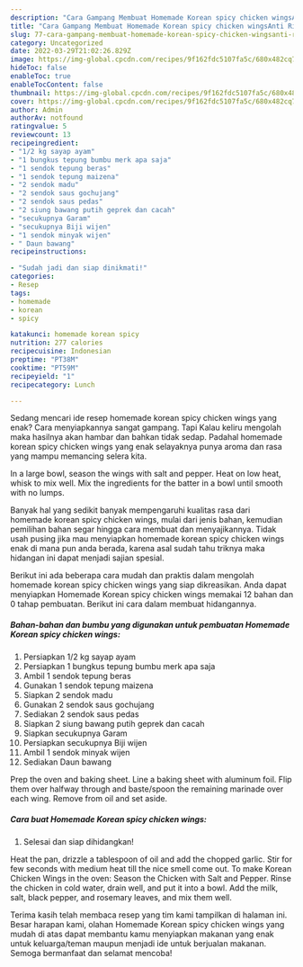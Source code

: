 ```yaml
---
description: "Cara Gampang Membuat Homemade Korean spicy chicken wingsAnti Ribet, Bikin Ngiler"
title: "Cara Gampang Membuat Homemade Korean spicy chicken wingsAnti Ribet, Bikin Ngiler"
slug: 77-cara-gampang-membuat-homemade-korean-spicy-chicken-wingsanti-ribet-bikin-ngiler
category: Uncategorized
date: 2022-03-29T21:02:26.829Z
image: https://img-global.cpcdn.com/recipes/9f162fdc5107fa5c/680x482cq70/homemade-korean-spicy-chicken-wings-foto-resep-utama.jpg
hideToc: false
enableToc: true
enableTocContent: false
thumbnail: https://img-global.cpcdn.com/recipes/9f162fdc5107fa5c/680x482cq70/homemade-korean-spicy-chicken-wings-foto-resep-utama.jpg
cover: https://img-global.cpcdn.com/recipes/9f162fdc5107fa5c/680x482cq70/homemade-korean-spicy-chicken-wings-foto-resep-utama.jpg
author: Admin
authorAv: notfound
ratingvalue: 5
reviewcount: 13
recipeingredient:
- "1/2 kg sayap ayam"
- "1 bungkus tepung bumbu merk apa saja"
- "1 sendok tepung beras"
- "1 sendok tepung maizena"
- "2 sendok madu"
- "2 sendok saus gochujang"
- "2 sendok saus pedas"
- "2 siung bawang putih geprek dan cacah"
- "secukupnya Garam"
- "secukupnya Biji wijen"
- "1 sendok minyak wijen"
- " Daun bawang"
recipeinstructions:

- "Sudah jadi dan siap dinikmati!"
categories:
- Resep
tags:
- homemade
- korean
- spicy

katakunci: homemade korean spicy 
nutrition: 277 calories
recipecuisine: Indonesian
preptime: "PT38M"
cooktime: "PT59M"
recipeyield: "1"
recipecategory: Lunch

---
```



Sedang mencari ide resep homemade korean spicy chicken wings yang enak? Cara menyiapkannya sangat gampang. Tapi Kalau keliru mengolah maka hasilnya akan hambar dan bahkan tidak sedap. Padahal homemade korean spicy chicken wings yang enak selayaknya punya aroma dan rasa yang mampu memancing selera kita.


In a large bowl, season the wings with salt and pepper. Heat on low heat, whisk to mix well. Mix the ingredients for the batter in a bowl until smooth with no lumps.

Banyak hal yang sedikit banyak mempengaruhi kualitas rasa dari homemade korean spicy chicken wings, mulai dari jenis bahan, kemudian pemilihan bahan segar hingga cara membuat dan menyajikannya. Tidak usah pusing jika mau menyiapkan homemade korean spicy chicken wings enak di mana pun anda berada, karena asal sudah tahu triknya maka hidangan ini dapat menjadi sajian spesial.


Berikut ini ada beberapa cara mudah dan praktis dalam mengolah homemade korean spicy chicken wings yang siap dikreasikan. Anda dapat menyiapkan Homemade Korean spicy chicken wings memakai 12 bahan dan 0 tahap pembuatan. Berikut ini cara dalam membuat hidangannya.

<!--inarticleads1-->

##### Bahan-bahan dan bumbu yang digunakan untuk pembuatan Homemade Korean spicy chicken wings:

1. Persiapkan 1/2 kg sayap ayam
1. Persiapkan 1 bungkus tepung bumbu merk apa saja
1. Ambil 1 sendok tepung beras
1. Gunakan 1 sendok tepung maizena
1. Siapkan 2 sendok madu
1. Gunakan 2 sendok saus gochujang
1. Sediakan 2 sendok saus pedas
1. Siapkan 2 siung bawang putih geprek dan cacah
1. Siapkan secukupnya Garam
1. Persiapkan secukupnya Biji wijen
1. Ambil 1 sendok minyak wijen
1. Sediakan  Daun bawang


Prep the oven and baking sheet. Line a baking sheet with aluminum foil. Flip them over halfway through and baste/spoon the remaining marinade over each wing. Remove from oil and set aside. 

<!--inarticleads2-->

##### Cara buat Homemade Korean spicy chicken wings:


1. Selesai dan siap dihidangkan!

Heat the pan, drizzle a tablespoon of oil and add the chopped garlic. Stir for few seconds with medium heat till the nice smell come out. To make Korean Chicken Wings in the oven: Season the Chicken with Salt and Pepper. Rinse the chicken in cold water, drain well, and put it into a bowl. Add the milk, salt, black pepper, and rosemary leaves, and mix them well. 

Terima kasih telah membaca resep yang tim kami tampilkan di halaman ini. Besar harapan kami, olahan Homemade Korean spicy chicken wings yang mudah di atas dapat membantu kamu menyiapkan makanan yang enak untuk keluarga/teman maupun menjadi ide untuk berjualan makanan. Semoga bermanfaat dan selamat mencoba!
